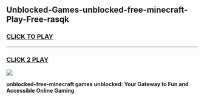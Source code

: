 
## Unblocked-Games-unblocked-free-minecraft-Play-Free-rasqk
<h3>
<a href="https://premium76.site?title=unblocked-free-minecraft&ref=23A">CLICK TO PLAY</a></h3>
<hr>

<h3>
<a href="https://premium76.site?title=unblocked-free-minecraft&ref=23A">CLICK 2 PLAY</a>
  
</h3>

<a href="https://premium76.site?title=unblocked-free-minecraft&ref=23A"><img src="https://clearcache.store/games.png"></a>


**unblocked-free-minecraft games unblocked: Your Gateway to Fun and Accessible Online Gaming**
